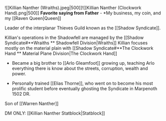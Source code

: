![[Killian Nanther (Wraiths).jpeg|500]]![[Killian Nanther (Clockwork Hand).png|500]]
**Favorite saying from Father** - *My business, my coin, and my [[Raven Queen|Queen]]

Leader of the interplanar Thieves Guild known as the [[Shadow Syndicate]].

Killian's operations in the Shadowfell are managed by the [[Shadow Syndicate#**Wraiths ** Shadowfell Division|Wraiths]]
Killian focuses mostly on the material plain with [[Shadow Syndicate#**The Clockwork Hand ** Material Plane Division|The Clockwork Hand]]

- Became a big brother to [[Arlo Gleamfoot]] growing up, teaching Arlo everything there is know about the streets, corruption, wealth and power.

- Personally trained [[Elias Thorne]], who went on to become his most prolific student before eventually ghosting the Syndicate in Marpenoth 1502 DR.

Son of [[Warren Nanther]]

DM ONLY: [[Killian Nanther Statblock|Statblock]]
